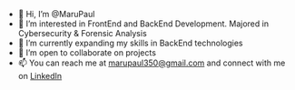 - 👋 Hi, I’m @MaruPaul  
- 👀 I’m interested in FrontEnd and BackEnd Development. Majored in Cybersecurity & Forensic Analysis  
- 🌱 I’m currently expanding my skills in BackEnd technologies  
- 🤝 I’m open to collaborate on projects  
- 📫 You can reach me at [marupaul350@gmail.com](mailto:marupaul350@gmail.com) and connect with me on [LinkedIn](https://www.linkedin.com/in/paul-maru-55a08a261/)


<!---
MaruPaul/MaruPaul is a ✨ special ✨ repository because its `README.md` (this file) appears on your GitHub profile.
You can click the Preview link to take a look at your changes.
--->
